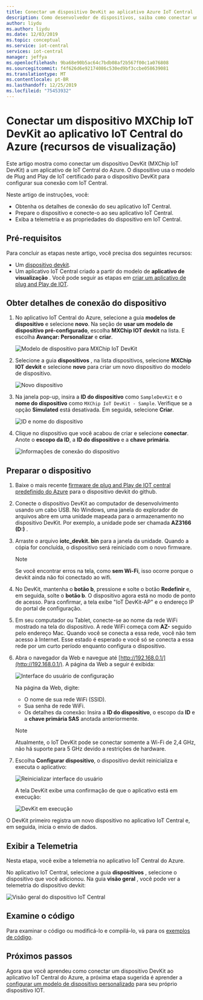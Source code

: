 ```yaml
---
title: Conectar um dispositivo DevKit ao aplicativo Azure IoT Central | Microsoft Docs
description: Como desenvolvedor de dispositivos, saiba como conectar um dispositivo MXChip IoT DevKit ao seu aplicativo de IoT Central do Azure usando o IoT Plug and Play.
author: liydu
ms.author: liydu
ms.date: 12/03/2019
ms.topic: conceptual
ms.service: iot-central
services: iot-central
manager: jeffya
ms.openlocfilehash: 9ba68e90b5ac64c7bdb08af2b567f00c1a076808
ms.sourcegitcommit: f4f626d6e92174086c530ed9bf3ccbe058639081
ms.translationtype: MT
ms.contentlocale: pt-BR
ms.lasthandoff: 12/25/2019
ms.locfileid: "75453932"
---
```

# <a name="connect-an-mxchip-iot-devkit-device-to-your-azure-iot-central-application-preview-features"></a>Conectar um dispositivo MXChip IoT DevKit ao aplicativo IoT Central do Azure (recursos de visualização)

Este artigo mostra como conectar um dispositivo DevKit (MXChip IoT DevKit) a um aplicativo de IoT Central do Azure. O dispositivo usa o modelo de Plug and Play de IoT certificado para o dispositivo DevKit para configurar sua conexão com IoT Central.

Neste artigo de instruções, você:

- Obtenha os detalhes de conexão do seu aplicativo IoT Central.
- Prepare o dispositivo e conecte-o ao seu aplicativo IoT Central.
- Exiba a telemetria e as propriedades do dispositivo em IoT Central.

## <a name="prerequisites"></a>Pré-requisitos

Para concluir as etapas neste artigo, você precisa dos seguintes recursos:

- Um [dispositivo devkit](https://aka.ms/iot-devkit-purchase).
- Um aplicativo IoT Central criado a partir do modelo de **aplicativo de visualização** . Você pode seguir as etapas em [criar um aplicativo de plug and Play de IOT](./quick-deploy-iot-central.md).

## <a name="get-device-connection-details"></a>Obter detalhes de conexão do dispositivo

1. No aplicativo IoT Central do Azure, selecione a guia **modelos de dispositivo** e selecione **novo**. Na seção de **usar um modelo de dispositivo pré-configurado**, escolha **MXChip IOT devkit** na lista. E escolha **Avançar: Personalizar** e **criar**.

    ![Modelo de dispositivo para MXChip IoT DevKit](media/howto-connect-devkit/device-template.png)

1. Selecione a guia **dispositivos** , na lista dispositivos, selecione **MXChip IOT devkit** e selecione **novo** para criar um novo dispositivo do modelo de dispositivo.

    ![Novo dispositivo](media/howto-connect-devkit/new-device.png)

1. Na janela pop-up, insira a **ID do dispositivo** como `SampleDevKit` e o **nome do dispositivo** como `MXChip IoT DevKit - Sample`. Verifique se a opção **Simulated** está desativada. Em seguida, selecione **Criar**.

    ![ID e nome do dispositivo](media/howto-connect-devkit/device-id-name.png)

1. Clique no dispositivo que você acabou de criar e selecione **conectar**. Anote o **escopo da ID**, a **ID do dispositivo** e a **chave primária**.

    ![Informações de conexão do dispositivo](media/howto-connect-devkit/device-connection-info.png)

## <a name="prepare-the-device"></a>Preparar o dispositivo

1. Baixe o mais recente [firmware de plug and Play de IOT central predefinido do Azure](https://github.com/Azure-Samples/mxchip-iot-devkit-pnp/raw/master/bin/iotc_devkit.bin) para o dispositivo devkit do github.

1. Conecte o dispositivo DevKit ao computador de desenvolvimento usando um cabo USB. No Windows, uma janela do explorador de arquivos abre em uma unidade mapeada para o armazenamento no dispositivo DevKit. Por exemplo, a unidade pode ser chamada **AZ3166 (D:)** .

1. Arraste o arquivo **iotc_devkit. bin** para a janela da unidade. Quando a cópia for concluída, o dispositivo será reiniciado com o novo firmware.

    > [!NOTE]
    > Se você encontrar erros na tela, como **sem Wi-Fi**, isso ocorre porque o devkit ainda não foi conectado ao wifi.

1. No DevKit, mantenha o **botão b**, pressione e solte o botão **Redefinir** e, em seguida, solte o **botão b**. O dispositivo agora está no modo de ponto de acesso. Para confirmar, a tela exibe "IoT DevKit-AP" e o endereço IP do portal de configuração.

1. Em seu computador ou Tablet, conecte-se ao nome da rede WiFi mostrado na tela do dispositivo. A rede WiFi começa com **AZ-** seguido pelo endereço Mac. Quando você se conecta a essa rede, você não tem acesso à Internet. Esse estado é esperado e você só se conecta a essa rede por um curto período enquanto configura o dispositivo.

1. Abra o navegador da Web e navegue até [http://192.168.0.1/](http://192.168.0.1/). A página da Web a seguir é exibida:

    ![Interface do usuário de configuração](media/howto-connect-devkit/config-ui.png)

    Na página da Web, digite:

    - O nome de sua rede WiFi (SSID).
    - Sua senha de rede WiFi.
    - Os detalhes da conexão: Insira a **ID do dispositivo**, o escopo da **ID** e a **chave primária SAS** anotada anteriormente.

    > [!NOTE]
    > Atualmente, o IoT DevKit pode se conectar somente a Wi-Fi de 2,4 GHz, não há suporte para 5 GHz devido a restrições de hardware.

1. Escolha **Configurar dispositivo**, o dispositivo devkit reinicializa e executa o aplicativo:

    ![Reinicializar interface do usuário](media/howto-connect-devkit/reboot-ui.png)

    A tela DevKit exibe uma confirmação de que o aplicativo está em execução:

    ![DevKit em execução](media/howto-connect-devkit/devkit-running.png)

O DevKit primeiro registra um novo dispositivo no aplicativo IoT Central e, em seguida, inicia o envio de dados.

## <a name="view-the-telemetry"></a>Exibir a Telemetria

Nesta etapa, você exibe a telemetria no aplicativo IoT Central do Azure.

No aplicativo IoT Central, selecione a guia **dispositivos** , selecione o dispositivo que você adicionou. Na guia **visão geral** , você pode ver a telemetria do dispositivo devkit:

![Visão geral do dispositivo IoT Central](media/howto-connect-devkit/mxchip-overview-page.png)

## <a name="review-the-code"></a>Examine o código

Para examinar o código ou modificá-lo e compilá-lo, vá para os [exemplos de código](https://docs.microsoft.com/samples/azure-samples/mxchip-iot-devkit-pnp/sample/).

## <a name="next-steps"></a>Próximos passos

Agora que você aprendeu como conectar um dispositivo DevKit ao aplicativo IoT Central do Azure, a próxima etapa sugerida é aprender a [configurar um modelo de dispositivo personalizado](./howto-set-up-template.md) para seu próprio dispositivo IOT.
